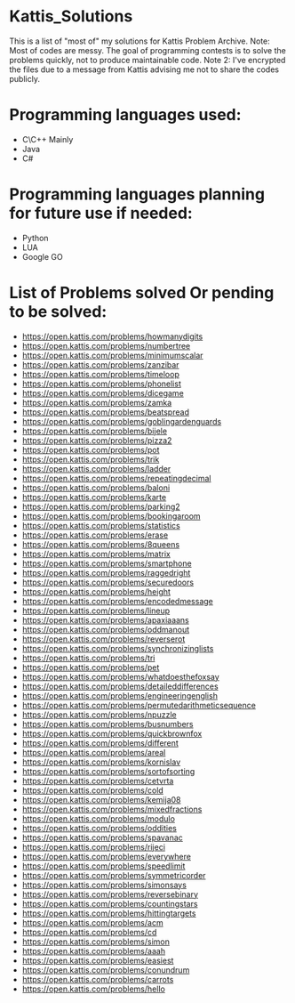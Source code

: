 # Kattis_Solutions
This is a list of "most of" my solutions for Kattis Problem Archive.
Note: Most of codes are messy. The goal of programming contests is to solve the problems quickly, not to produce maintainable code.
Note 2: I've encrypted the files due to a message from Kattis advising me not to share the codes publicly.
# Programming languages used:
- C\C++ Mainly
- Java
- C#

# Programming languages planning for future use if needed:
- Python
- LUA
- Google GO

# List of Problems solved Or pending to be solved:

+ https://open.kattis.com/problems/howmanydigits
+ https://open.kattis.com/problems/numbertree
+ https://open.kattis.com/problems/minimumscalar
+ https://open.kattis.com/problems/zanzibar
+ https://open.kattis.com/problems/timeloop
+ https://open.kattis.com/problems/phonelist
+ https://open.kattis.com/problems/dicegame
+ https://open.kattis.com/problems/zamka
+ https://open.kattis.com/problems/beatspread
+ https://open.kattis.com/problems/goblingardenguards
+ https://open.kattis.com/problems/bijele
+ https://open.kattis.com/problems/pizza2
+ https://open.kattis.com/problems/pot
+ https://open.kattis.com/problems/trik
+ https://open.kattis.com/problems/ladder
+ https://open.kattis.com/problems/repeatingdecimal
+ https://open.kattis.com/problems/baloni
+ https://open.kattis.com/problems/karte
+ https://open.kattis.com/problems/parking2
+ https://open.kattis.com/problems/bookingaroom
+ https://open.kattis.com/problems/statistics
+ https://open.kattis.com/problems/erase
+ https://open.kattis.com/problems/8queens
+ https://open.kattis.com/problems/matrix
+ https://open.kattis.com/problems/smartphone
+ https://open.kattis.com/problems/raggedright
+ https://open.kattis.com/problems/securedoors
+ https://open.kattis.com/problems/height
+ https://open.kattis.com/problems/encodedmessage
+ https://open.kattis.com/problems/lineup
+ https://open.kattis.com/problems/apaxiaaans
+ https://open.kattis.com/problems/oddmanout
+ https://open.kattis.com/problems/reverserot
+ https://open.kattis.com/problems/synchronizinglists
+ https://open.kattis.com/problems/tri
+ https://open.kattis.com/problems/pet
+ https://open.kattis.com/problems/whatdoesthefoxsay
+ https://open.kattis.com/problems/detaileddifferences
+ https://open.kattis.com/problems/engineeringenglish
+ https://open.kattis.com/problems/permutedarithmeticsequence
+ https://open.kattis.com/problems/npuzzle
+ https://open.kattis.com/problems/busnumbers
+ https://open.kattis.com/problems/quickbrownfox
+ https://open.kattis.com/problems/different
+ https://open.kattis.com/problems/areal
+ https://open.kattis.com/problems/kornislav
+ https://open.kattis.com/problems/sortofsorting
+ https://open.kattis.com/problems/cetvrta
+ https://open.kattis.com/problems/cold
+ https://open.kattis.com/problems/kemija08
+ https://open.kattis.com/problems/mixedfractions
+ https://open.kattis.com/problems/modulo
+ https://open.kattis.com/problems/oddities
+ https://open.kattis.com/problems/spavanac
+ https://open.kattis.com/problems/rijeci
+ https://open.kattis.com/problems/everywhere
+ https://open.kattis.com/problems/speedlimit
+ https://open.kattis.com/problems/symmetricorder
+ https://open.kattis.com/problems/simonsays
+ https://open.kattis.com/problems/reversebinary
+ https://open.kattis.com/problems/countingstars
+ https://open.kattis.com/problems/hittingtargets
+ https://open.kattis.com/problems/acm
+ https://open.kattis.com/problems/cd
+ https://open.kattis.com/problems/simon
+ https://open.kattis.com/problems/aaah
+ https://open.kattis.com/problems/easiest
+ https://open.kattis.com/problems/conundrum
+ https://open.kattis.com/problems/carrots
+ https://open.kattis.com/problems/hello
